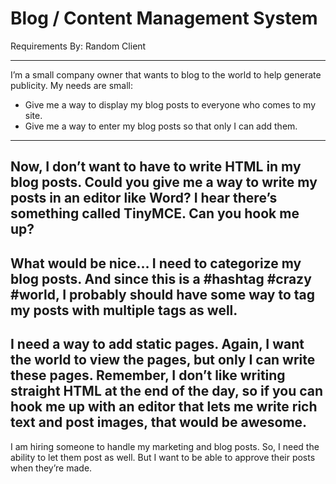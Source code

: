 # Blog / Content Management System
Requirements By: Random Client

----
I’m a small company owner that wants to blog to the world to help generate publicity. My needs 
are small: 
- Give me a way to display my blog posts to everyone who comes to my site. 
- Give me a way to enter my blog posts so that only I can add them. 
---- 
Now, I don’t want to have to write HTML in my blog posts. Could you give me a way to write my 
posts in an editor like Word? I hear there’s something called TinyMCE. Can you hook me up? 
---- 
What would be nice… I need to categorize my blog posts. And since this is a #hashtag #crazy 
#world, I probably should have some way to tag my posts with multiple tags as well. 
---- 
I need a way to add static pages. Again, I want the world to view the pages, but only I can write 
these pages. Remember, I don’t like writing straight HTML at the end of the day, so if you can 
hook me up with an editor that lets me write rich text and post images, that would be awesome.
----- 
I am hiring someone to handle my marketing and blog posts. So, I need the ability to let them 
post as well. But I want to be able to approve their posts when they’re made.


